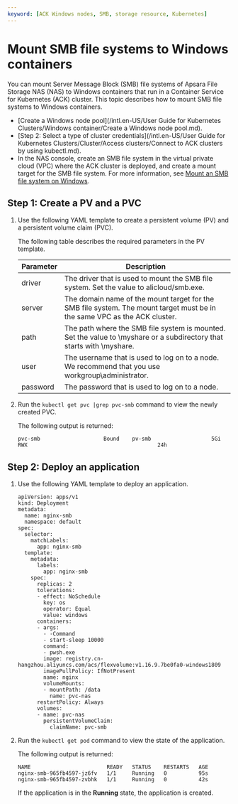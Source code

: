 ```yaml
---
keyword: [ACK Windows nodes, SMB, storage resource, Kubernetes]
---
```


# Mount SMB file systems to Windows containers

You can mount Server Message Block \(SMB\) file systems of Apsara File Storage NAS \(NAS\) to Windows containers that run in a Container Service for Kubernetes \(ACK\) cluster. This topic describes how to mount SMB file systems to Windows containers.

-   [Create a Windows node pool](/intl.en-US/User Guide for Kubernetes Clusters/Windows container/Create a Windows node pool.md).
-   [Step 2: Select a type of cluster credentials](/intl.en-US/User Guide for Kubernetes Clusters/Cluster/Access clusters/Connect to ACK clusters by using kubectl.md).
-   In the NAS console, create an SMB file system in the virtual private cloud \(VPC\) where the ACK cluster is deployed, and create a mount target for the SMB file system. For more information, see [Mount an SMB file system on Windows]().

## Step 1: Create a PV and a PVC

1.  Use the following YAML template to create a persistent volume \(PV\) and a persistent volume claim \(PVC\).



    The following table describes the required parameters in the PV template.

    |Parameter|Description|
    |---------|-----------|
    |driver|The driver that is used to mount the SMB file system. Set the value to alicloud/smb.exe.|
    |server|The domain name of the mount target for the SMB file system. The mount target must be in the same VPC as the ACK cluster.|
    |path|The path where the SMB file system is mounted. Set the value to \\myshare or a subdirectory that starts with \\myshare.|
    |user|The username that is used to log on to a node. We recommend that you use workgroup\\administrator.|
    |password|The password that is used to log on to a node.|

2.  Run the `kubectl get pvc |grep pvc-smb` command to view the newly created PVC.

    The following output is returned:

    ```
    pvc-smb                    Bound    pv-smb                   5Gi        RWX                                         24h
    ```


## Step 2: Deploy an application

1.  Use the following YAML template to deploy an application.

    ```
    apiVersion: apps/v1
    kind: Deployment
    metadata:
      name: nginx-smb
      namespace: default
    spec:
      selector:
        matchLabels:
          app: nginx-smb
      template:
        metadata:
          labels:
            app: nginx-smb
        spec:
          replicas: 2
          tolerations:
          - effect: NoSchedule
            key: os
            operator: Equal
            value: windows
          containers:
          - args:
            - -Command
            - start-sleep 10000
            command:
            - pwsh.exe
            image: registry.cn-hangzhou.aliyuncs.com/acs/flexvolume:v1.16.9.7be0fa0-windows1809
            imagePullPolicy: IfNotPresent
            name: nginx
            volumeMounts:
            - mountPath: /data
              name: pvc-nas
          restartPolicy: Always
          volumes:
          - name: pvc-nas
            persistentVolumeClaim:
              claimName: pvc-smb
    ```

2.  Run the `kubectl get pod` command to view the state of the application.

    The following output is returned:

    ```
    NAME                        READY   STATUS    RESTARTS   AGE
    nginx-smb-965fb4597-jz6fv   1/1     Running   0          95s
    nginx-smb-965fb4597-zvbhk   1/1     Running   0          42s
    ```

    If the application is in the **Running** state, the application is created.


